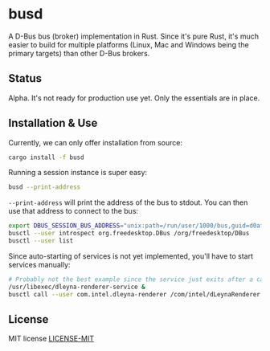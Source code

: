 # busd

A D-Bus bus (broker) implementation in Rust. Since it's pure Rust, it's much easier to build for
multiple platforms (Linux, Mac and Windows being the primary targets) than other D-Bus brokers.

## Status

Alpha. It's not ready for production use yet. Only the essentials are in place.

## Installation & Use

Currently, we can only offer installation from source:

```bash
cargo install -f busd
```

Running a session instance is super easy:

```bash
busd --print-address
```

`--print-address` will print the address of the bus to stdout. You can then use that address to
connect to the bus:

```bash
export DBUS_SESSION_BUS_ADDRESS="unix:path=/run/user/1000/bus,guid=d0af79a44c000ce7985797ba649dbc05"
busctl --user introspect org.freedesktop.DBus /org/freedesktop/DBus
busctl --user list
```

Since auto-starting of services is not yet implemented, you'll have to start services manually:

```bash
# Probably not the best example since the service just exits after a call to it.
/usr/libexec/dleyna-renderer-service &
busctl call --user com.intel.dleyna-renderer /com/intel/dLeynaRenderer com.intel.dLeynaRenderer.Manager GetRenderers
```

## License

MIT license [LICENSE-MIT](LICENSE-MIT)

